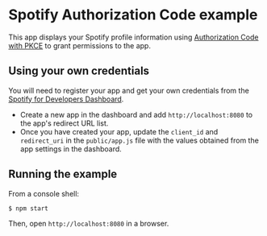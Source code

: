 # Spotify Authorization Code example

This app displays your Spotify profile information using [Authorization Code with PKCE](https://developer.spotify.com/documentation/web-api/tutorials/code-pkce-flow)
to grant permissions to the app.

## Using your own credentials

You will need to register your app and get your own credentials from the [Spotify for Developers Dashboard](https://developer.spotify.com/dashboard).

- Create a new app in the dashboard and add `http://localhost:8080` to the app's redirect URL list.
- Once you have created your app, update the `client_id` and `redirect_uri` in the `public/app.js` file with the values obtained from the app settings in the dashboard.

## Running the example

From a console shell:

    $ npm start

Then, open `http://localhost:8080` in a browser.
